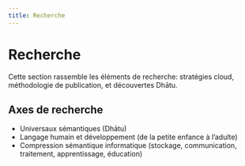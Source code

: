 ```yaml
---
title: Recherche
---
```


# Recherche

Cette section rassemble les éléments de recherche: stratégies cloud, méthodologie de publication, et découvertes Dhātu.

## Axes de recherche

- Universaux sémantiques (Dhātu)
- Langage humain et développement (de la petite enfance à l’adulte)
- Compression sémantique informatique (stockage, communication, traitement, apprentissage, éducation)
